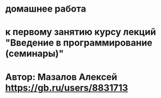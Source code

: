 # домашнее работа
# к первому занятию курсу лекций  "Введение в программирование (семинары)"
# Автор: Мазалов Алексей https://gb.ru/users/8831713
 